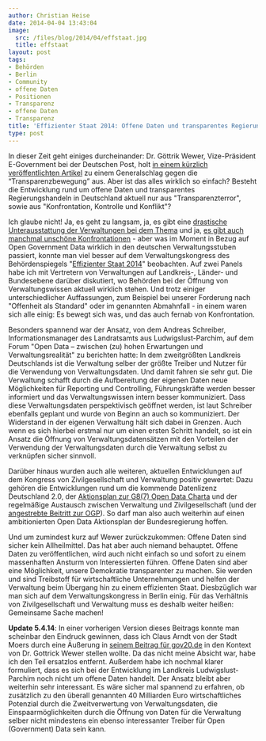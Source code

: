```yaml
---
author: Christian Heise
date: 2014-04-04 13:43:04
image:
  src: /files/blog/2014/04/effstaat.jpg
  title: effstaat
layout: post
tags:
- Behörden
- Berlin
- Community
- offene Daten
- Positionen
- Transparenz
- offene Daten
- Transparenz
title: 'Effizienter Staat 2014: Offene Daten und transparentes Regierungshandeln in der Verwaltungsrealität'
type: post
---
```


In dieser Zeit geht einiges durcheinander: Dr. Göttrik Wewer, Vize-Präsident E-Government bei der Deutschen Post, holt [in einem kürzlich veröffentlichten Artikel](http://www.vum.nomos.de/fileadmin/vum/doc/Aufsatz_VM_14_01.pdf) zu einem Generalschlag gegen die “Transparenzbewegung” aus. Aber ist das alles wirklich so einfach? Besteht die Entwicklung rund um offene Daten und transparentes Regierungshandeln in Deutschland aktuell nur aus "Transparenzterror", sowie aus "Konfrontation, Kontrolle und Konflikt"?

Ich glaube nicht! Ja, es geht zu langsam, ja, es gibt eine [drastische Unterausstattung der Verwaltungen bei dem Thema](http://www.government2020.de/blog/?p=1400) und ja, [es gibt auch manchmal unschöne Konfrontationen](https://fragdenstaat.de/presse/2014-01-21-bmi-mahnt-fragdenstaat-ab/#top) - aber was im Moment in Bezug auf Open Government Data wirklich in den deutschen Verwaltungsstuben passiert, konnte man viel besser auf dem Verwaltungskongress des Behördenspiegels "[Effizienter Staat 2014](http://www.effizienterstaat.eu/Kongress/)" beobachten. Auf zwei Panels habe ich mit Vertretern von Verwaltungen auf Landkreis-, Länder- und Bundesebene darüber diskutiert, wo Behörden bei der Öffnung von Verwaltungswissen aktuell wirklich stehen. Und trotz einiger unterschiedlicher Auffassungen, zum Beispiel bei unserer Forderung nach "Offenheit als Standard" oder im genannten Abmahnfall - in einem waren sich alle einig: Es bewegt sich was, und das auch fernab von Konfrontation. 

Besonders spannend war der Ansatz, von dem Andreas Schreiber, Informationsmanager des Landratsamts aus Ludwigslust-Parchim, auf dem Forum "Open Data – zwischen (zu) hohen Erwartungen und Verwaltungsrealität" zu berichten hatte: In dem zweitgrößten Landkreis Deutschlands ist die Verwaltung selber der größte Treiber und Nutzer für die Verwendung von Verwaltungsdaten. Und damit fahren sie sehr gut. Die Verwaltung schafft durch die Aufbereitung der eigenen Daten neue Möglichkeiten für Reporting und Controlling, Führungskräfte werden besser informiert und das Verwaltungswissen intern besser kommuniziert. Dass diese Verwaltungsdaten perspektivisch geöffnet werden, ist laut Schreiber ebenfalls geplant und wurde von Beginn an auch so kommuniziert. Der Widerstand in der eigenen Verwaltung hält sich dabei in Grenzen. Auch wenn es sich hierbei erstmal nur um einen ersten Schritt handelt, so ist ein Ansatz die Öffnung von Verwaltungsdatensätzen mit den Vorteilen der Verwendung der Verwaltungsdaten durch die Verwaltung selbst zu verknüpfen sicher sinnvoll. 

Darüber hinaus wurden auch alle weiteren, aktuellen Entwicklungen auf dem Kongress von Zivilgesellschaft und Verwaltung positiv gewertet: Dazu gehören die Entwicklungen rund um die kommende Datenlizenz Deutschland 2.0, der [Aktionsplan zur G8(7) Open Data Charta](/blog/2014/01/empfehlungen-zum-deutschen-aktionsplan-zur-open-data-charta-der-g8/) und der regelmäßige Austausch zwischen Verwaltung und Zivilgesellschaft (und der [angestrebte Beitritt zur OGP](http://opengovpartnership.de/2013/11/open-government-im-koalitionsvertrag/)). So darf man also auch weiterhin auf einen ambitionierten Open Data Aktionsplan der Bundesregierung hoffen.

Und um zumindest kurz auf Wewer zurückzukommen: Offene Daten sind sicher kein Allheilmittel. Das hat aber auch niemand behauptet. Offene Daten zu veröffentlichen, wird auch nicht einfach so und sofort zu einem massenhaften Ansturm von Interessierten führen. Offene Daten sind aber eine Möglichkeit, unsere Demokratie transparenter zu machen. Sie werden und sind Treibstoff für wirtschaftliche Unternehmungen und helfen der Verwaltung beim Übergang hin zu einem effizienten Staat. Diesbzüglich war man sich auf dem Verwaltungskongress in Berlin einig. Für das Verhältnis von Zivilgesellschaft und Verwaltung muss es deshalb weiter heißen: Gemeinsame Sache machen!

**Update 5.4.14**: In einer vorherigen Version dieses Beitrags konnte man scheinbar den Eindruck gewinnen, dass ich Claus Arndt von der Stadt Moers durch eine Äußerung in [seinem Beitrag für gov20.de](http://www.gov20.de/alles-xml-oder-was-fast-ein-jahr-open-data-ein-fazit/) in den Kontext von Dr. Gottrick Wewer stellen wollte. Da das nicht meine Absicht war, habe ich den Teil ersatzlos entfernt. Außerdem habe ich nochmal klarer formuliert, dass es sich bei der Entwicklung im Landkreis Ludwigslust-Parchim noch nicht um offene Daten handelt. Der Ansatz bleibt aber weiterhin sehr interessant. Es wäre sicher mal spannend zu erfahren, ob zusätzlich zu den überall genannten 40 Milliarden Euro wirtschaftliches Potenzial durch die Zweitverwertung von Verwaltungsdaten, die Einspaarmöglichkeiten durch die Öffnung von Daten für die Verwaltung selber nicht mindestens ein ebenso interessanter Treiber für Open (Government) Data sein kann.